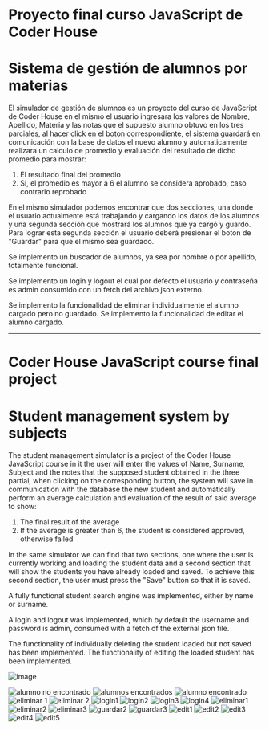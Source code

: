 # Proyecto final curso JavaScript de Coder House

# Sistema de gestión de alumnos por materias

El simulador de gestión de alumnos es un proyecto del curso de JavaScript de Coder House
en el mismo el usuario ingresara los valores de Nombre, Apellido, Materia y las notas que el supuesto
alumno obtuvo en los tres parciales, al hacer click en el boton correspondiente, el sistema guardará
en comunicación con la base de datos el nuevo alumno y automaticamente realizara un calculo de promedio
y evaluación del resultado de dicho promedio para mostrar: 

1) El resultado final del promedio 
2) Si, el promedio es mayor a 6 el alumno se considera aprobado, caso contrario reprobado

En el mismo simulador podemos encontrar que dos secciones, una donde el usuario actualmente está trabajando y
cargando los datos de los alumnos y una segunda sección que mostrará los alumnos que ya cargó y guardó.
Para lograr esta segunda sección el usuario deberá presionar el boton de "Guardar" para que el mismo sea guardado.

Se implemento un buscador de alumnos, ya sea por nombre o por apellido, totalmente funcional.

Se implemento un login y logout el cual por defecto el usuario y contraseña es admin consumido con un fetch del
archivo json externo.

Se implemento la funcionalidad de eliminar individualmente el alumno cargado pero no guardado.
Se implemento la funcionalidad de editar el alumno cargado.


-----------------------------------------------------------------------------------------------------------------------
# Coder House JavaScript course final project

# Student management system by subjects

The student management simulator is a project of the Coder House JavaScript course
in it the user will enter the values ​​of Name, Surname, Subject and the notes that the supposed
student obtained in the three partial, when clicking on the corresponding button, the system will save
in communication with the database the new student and automatically perform an average calculation
and evaluation of the result of said average to show:

1) The final result of the average
2) If the average is greater than 6, the student is considered approved, otherwise failed

In the same simulator we can find that two sections, one where the user is currently working and
loading the student data and a second section that will show the students you have already loaded and saved.
To achieve this second section, the user must press the "Save" button so that it is saved.

A fully functional student search engine was implemented, either by name or surname.

A login and logout was implemented, which by default the username and password is admin, consumed with a fetch of the
external json file.

The functionality of individually deleting the student loaded but not saved has been implemented.
The functionality of editing the loaded student has been implemented.


![image](https://user-images.githubusercontent.com/87046340/158493074-077ff9c4-21f5-4f42-9261-2157f462a415.png)


![alumno no encontrado](https://user-images.githubusercontent.com/87046340/158905286-3b9aca6e-8e3a-487e-9e2c-1f2aef78180d.png)
![alumnos encontrados](https://user-images.githubusercontent.com/87046340/158905313-158e4cd5-343d-4f99-b5dd-21db6b1f74c9.png)
![alumno encontrado](https://user-images.githubusercontent.com/87046340/158905351-d98b2a38-db40-4556-be1e-171d2b486784.png)
![eliminar 1](https://user-images.githubusercontent.com/87046340/160305110-30a50e65-7a4b-4619-8518-5fb2b4ea4e05.png)
![eliminar 2](https://user-images.githubusercontent.com/87046340/160305164-c33a7fed-7dbc-480e-9360-4fc583b476d6.png)
![login1](https://user-images.githubusercontent.com/87046340/160740050-b34fa4aa-2e71-4152-8601-a661ea83865b.png)
![login2](https://user-images.githubusercontent.com/87046340/160740072-7d8962c3-0e0e-48df-bcfd-6dd927f3c008.png)
![login3](https://user-images.githubusercontent.com/87046340/160740078-b8711cf5-3c34-4e8e-a593-eb952a143fab.png)
![login4](https://user-images.githubusercontent.com/87046340/160740090-904c55aa-7024-4cf5-8fb2-76f29b0f61cb.png)
![eliminar1](https://user-images.githubusercontent.com/87046340/160740104-24c431d8-ea72-4746-9c45-4c53cc4a53f3.png)
![eliminar2](https://user-images.githubusercontent.com/87046340/160740113-b0210553-28d4-41b0-844d-d6716946951a.png)
![eliminar3](https://user-images.githubusercontent.com/87046340/160740122-2349b97a-e27a-45de-b9ff-68b91bd13533.png)
![guardar2](https://user-images.githubusercontent.com/87046340/160740158-8896c948-4fdf-40d6-ba84-51198de59088.png)
![guardar3](https://user-images.githubusercontent.com/87046340/160740175-e6186858-b55e-40b8-9b3b-1dbe26134097.png)
![edit1](https://user-images.githubusercontent.com/87046340/161405530-d57311f0-7321-4576-ae28-78c722a914e2.png)
![edit2](https://user-images.githubusercontent.com/87046340/161405533-d8a13df3-d569-4485-9f2e-7ce009e8c25f.png)
![edit3](https://user-images.githubusercontent.com/87046340/161405535-d9955b34-4f17-4b91-8ce0-588f7087ed09.png)
![edit4](https://user-images.githubusercontent.com/87046340/161405543-50931a46-c9fc-44a6-b162-3398df68359b.png)
![edit5](https://user-images.githubusercontent.com/87046340/161405544-f0ad44eb-eca7-4cac-bea2-25915d75c2d7.png)



